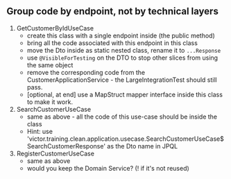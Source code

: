 ## Group code by endpoint, not by technical layers
1. GetCustomerByIdUseCase
   - create this class with a single endpoint inside (the public method)
   - bring all the code associated with this endpoint in this class 
   - move the Dto inside as static nested class, rename it to `...Response`
   - use `@VisibleForTesting` on the DTO to stop other slices from using the same object
   - remove the corresponding code from the CustomerApplicationService - the LargeIntegrationTest should still pass.
   - [optional, at end] use a MapStruct mapper interface inside this class to make it work.
2. SearchCustomerUseCase
   - same as above - all the code of this use-case should be inside the class
   - Hint: use 'victor.training.clean.application.usecase.SearchCustomerUseCase$SearchCustomerResponse' as the Dto name in JPQL
3. RegisterCustomerUseCase
   - same as above
   - would you keep the Domain Service? (! if it's not reused)

